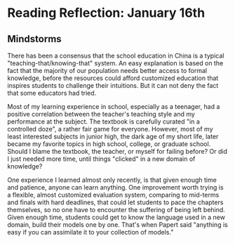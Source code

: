 # Reading Reflection: January 16th

## Mindstorms

There has been a consensus that the school education in China is a typical "teaching-that/knowing-that" system. An easy explanation is based on the fact that the majority of our population needs better access to formal knowledge, before the resources could afford customized education that inspires students to challenge their intuitions. But it can not deny the fact that some educators had tried.

Most of my learning experience in school, especially as a teenager, had a positive correlation between the teacher's teaching style and my performance at the subject. The textbook is carefully curated "in a controlled doze", a rather fair game for everyone. However, most of my least interested subjects in junior high, the dark age of my short life, later became my favorite topics in high school, college, or graduate school. Should I blame the textbook, the teacher, or myself for failing before? Or did I just needed more time, until things "clicked" in a new domain of knowledge?

One experience I learned almost only recently, is that given enough time and patience, anyone can learn anything. One improvement worth trying is a flexible, almost customized evaluation system, comparing to mid-terms and finals with hard deadlines, that could let students to pace the chapters themselves, so no one have to encounter the suffering of being left behind. Given enough time, students could get to know the language used in a new domain, build their models one by one. That's when Papert said "anything is easy if you can assimilate it to your collection of models."
